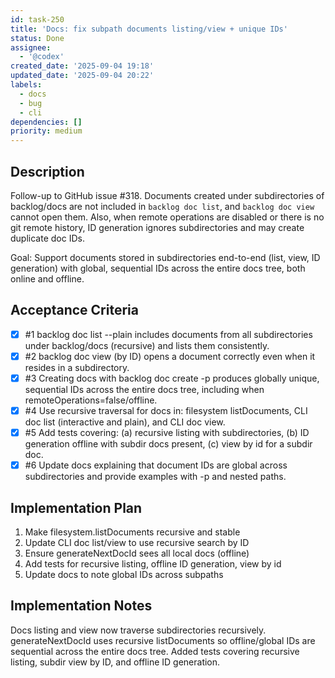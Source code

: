 ```yaml
---
id: task-250
title: 'Docs: fix subpath documents listing/view + unique IDs'
status: Done
assignee:
  - '@codex'
created_date: '2025-09-04 19:18'
updated_date: '2025-09-04 20:22'
labels:
  - docs
  - bug
  - cli
dependencies: []
priority: medium
---
```


## Description

Follow-up to GitHub issue #318. Documents created under subdirectories of backlog/docs are not included in `backlog doc list`, and `backlog doc view` cannot open them. Also, when remote operations are disabled or there is no git remote history, ID generation ignores subdirectories and may create duplicate doc IDs.

Goal: Support documents stored in subdirectories end-to-end (list, view, ID generation) with global, sequential IDs across the entire docs tree, both online and offline.

## Acceptance Criteria
<!-- AC:BEGIN -->
- [x] #1 backlog doc list --plain includes documents from all subdirectories under backlog/docs (recursive) and lists them consistently.
- [x] #2 backlog doc view (by ID) opens a document correctly even when it resides in a subdirectory.
- [x] #3 Creating docs with backlog doc create -p <path> produces globally unique, sequential IDs across the entire docs tree, including when remoteOperations=false/offline.
- [x] #4 Use recursive traversal for docs in: filesystem listDocuments, CLI doc list (interactive and plain), and CLI doc view.
- [x] #5 Add tests covering: (a) recursive listing with subdirectories, (b) ID generation offline with subdir docs present, (c) view by id for a subdir doc.
- [x] #6 Update docs explaining that document IDs are global across subdirectories and provide examples with -p and nested paths.
<!-- AC:END -->


## Implementation Plan

1. Make filesystem.listDocuments recursive and stable
2. Update CLI doc list/view to use recursive search by ID
3. Ensure generateNextDocId sees all local docs (offline)
4. Add tests for recursive listing, offline ID generation, view by id
5. Update docs to note global IDs across subpaths


## Implementation Notes

Docs listing and view now traverse subdirectories recursively. generateNextDocId uses recursive listDocuments so offline/global IDs are sequential across the entire docs tree. Added tests covering recursive listing, subdir view by ID, and offline ID generation.

